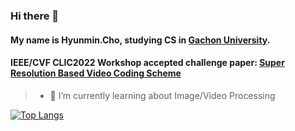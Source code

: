 ### Hi there 👋

#### My name is Hyunmin.Cho, studying CS in [Gachon University][schoollink].
#### IEEE/CVF CLIC2022 Workshop accepted challenge paper: [Super Resolution Based Video Coding Scheme](https://openaccess.thecvf.com/content/CVPR2022W/CLIC/papers/Cho_Super-Resolution_Based_Video_Coding_Scheme_CVPRW_2022_paper.pdf)

[schoollink]: https://gachon.ac.kr "visit school"

> - 🌱 I’m currently learning about Image/Video Processing




[![Top Langs](https://github-readme-stats.vercel.app/api/top-langs/?username=Hyunmin-jasper-Cho&layout=compact&theme=react)](https://github.com/anuraghazra/github-readme-stats)


<!--
**Hyunmin-jasper-Cho/Hyunmin-jasper-Cho** is a ✨ _special_ ✨ repository because its `README.md` (this file) appears on your GitHub profile.

Here are some ideas to get you started:

- 🔭 I’m currently working on ...
- 🌱 I’m currently learning ...
- 👯 I’m looking to collaborate on ...
- 🤔 I’m looking for help with ...
- 💬 Ask me about ...
- 📫 How to reach me: ...
- 😄 Pronouns: ...
- ⚡ Fun fact: ...
-->
